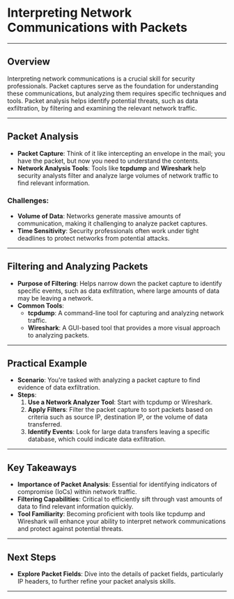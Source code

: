 # Interpreting Network Communications with Packets

---

## **Overview**

Interpreting network communications is a crucial skill for security professionals. Packet captures serve as the foundation for understanding these communications, but analyzing them requires specific techniques and tools. Packet analysis helps identify potential threats, such as data exfiltration, by filtering and examining the relevant network traffic.

---

## **Packet Analysis**

- **Packet Capture**: Think of it like intercepting an envelope in the mail; you have the packet, but now you need to understand the contents.
- **Network Analysis Tools**: Tools like **tcpdump** and **Wireshark** help security analysts filter and analyze large volumes of network traffic to find relevant information.

### **Challenges**:
- **Volume of Data**: Networks generate massive amounts of communication, making it challenging to analyze packet captures.
- **Time Sensitivity**: Security professionals often work under tight deadlines to protect networks from potential attacks.

---

## **Filtering and Analyzing Packets**

- **Purpose of Filtering**: Helps narrow down the packet capture to identify specific events, such as data exfiltration, where large amounts of data may be leaving a network.
- **Common Tools**:
  - **tcpdump**: A command-line tool for capturing and analyzing network traffic.
  - **Wireshark**: A GUI-based tool that provides a more visual approach to analyzing packets.
  
---

## **Practical Example**

- **Scenario**: You're tasked with analyzing a packet capture to find evidence of data exfiltration.
- **Steps**:
  1. **Use a Network Analyzer Tool**: Start with tcpdump or Wireshark.
  2. **Apply Filters**: Filter the packet capture to sort packets based on criteria such as source IP, destination IP, or the volume of data transferred.
  3. **Identify Events**: Look for large data transfers leaving a specific database, which could indicate data exfiltration.

---

## **Key Takeaways**

- **Importance of Packet Analysis**: Essential for identifying indicators of compromise (IoCs) within network traffic.
- **Filtering Capabilities**: Critical to efficiently sift through vast amounts of data to find relevant information quickly.
- **Tool Familiarity**: Becoming proficient with tools like tcpdump and Wireshark will enhance your ability to interpret network communications and protect against potential threats.

---

## **Next Steps**

- **Explore Packet Fields**: Dive into the details of packet fields, particularly IP headers, to further refine your packet analysis skills.

---